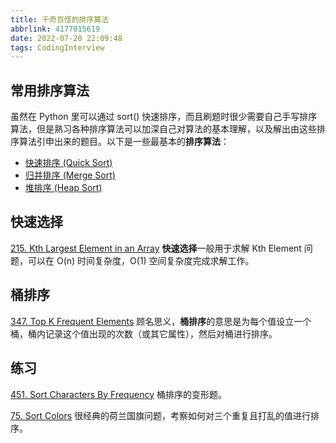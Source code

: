 ```yaml
---
title: 千奇百怪的排序算法
abbrlink: 4177015619
date: 2022-07-20 22:09:48
tags: CodingInterview
---
```

## 常用排序算法
虽然在 Python 里可以通过 sort() 快速排序，而且刷题时很少需要自己手写排序算法，但是熟习各种排序算法可以加深自己对算法的基本理解，以及解出由这些排序算法引申出来的题目。以下是一些最基本的**排序算法**：
- [快速排序 (Quick Sort)](https://github.com/necusjz/awesome-dsa/blob/main/src/quick_sort.py)
- [归并排序 (Merge Sort)](https://github.com/necusjz/awesome-dsa/blob/main/src/merge_sort.py)
- [堆排序 (Heap Sort)](https://github.com/necusjz/awesome-dsa/blob/main/src/heap_sort.py)

## 快速选择
[215. Kth Largest Element in an Array](https://leetcode.com/problems/kth-largest-element-in-an-array/)
**快速选择**一般用于求解 Kth Element 问题，可以在 O(n) 时间复杂度，O(1) 空间复杂度完成求解工作。

## 桶排序
[347. Top K Frequent Elements](https://leetcode.com/problems/top-k-frequent-elements/)
顾名思义，**桶排序**的意思是为每个值设立一个桶，桶内记录这个值出现的次数（或其它属性），然后对桶进行排序。
<!--more-->
## 练习
[451. Sort Characters By Frequency](https://leetcode.com/problems/sort-characters-by-frequency/)
桶排序的变形题。

[75. Sort Colors](https://leetcode.com/problems/sort-colors/)
很经典的荷兰国旗问题，考察如何对三个重复且打乱的值进行排序。
